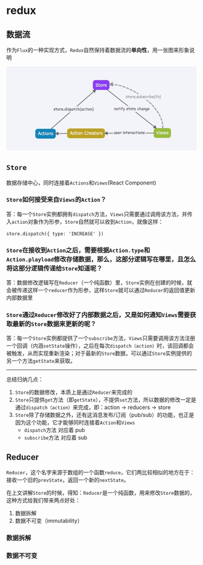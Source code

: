 # redux

## 数据流
作为`Flux`的一种实现方式，`Redux`自然保持着数据流的**单向性**，用一张图来形象说明

![](./assets/redux-1.png)

## `Store`
数据存储中心，同时连接着`Actions`和`Views`(React Component)

### `Store`如何接受来自`Views`的`Action`？
答：每一个`Store`实例都拥有`dispatch`方法，`Views`只需要通过调用该方法，并传入`action`对象作为形参，`Store`自然就可以收到`Action`，就像这样：
```
store.dispatch({ type: 'INCREASE' })
```

### `Store`在接收到`Action`之后，需要根据`Action.type`和`Action.playload`修改存储数据，那么，这部分逻辑写在哪里，且怎么将这部分逻辑传递给`Store`知道呢？
答：数据修改逻辑写在`Reducer`（一个纯函数）里，`Store`实例在创建的时候，就会被传递这样一个`reducer`作为形参，这样`Store`就可以通过`Reducer`的返回值更新内部数据里

### `Store`通过`Reducer`修改好了内部数据之后，又是如何通知`Views`需要获取最新的`Store`数据来更新的呢？
答：每一个`Store`实例都提供了一个`subscribe`方法，`Views`只需要调用该方法注册一个回调（内涵`setState`操作），之后在每次`dispatch（action）`时，该回调都会被触发，从而实现重新渲染；对于最新的`Store`数据，可以通过`Store`实例提供的另一个方法`getState`来获取。
****
总结归纳几点：
1. `Store`的数据修改，本质上是通过`Reducer`来完成的
2. `Store`只提供`get`方法（即`getState`），不提供`set`方法，所以数据的修改一定是通过`dispatch（action）`来完成，即：action -> reducers -> store
3. `Store`除了存储数据之外，还有这消息发布/订阅（pub/sub）的功能，也正是因为这个功能，它才能够同时连接着`Action`和`Views`
	* `dispatch`方法 对应着 pub
	* `subscribe`方法 对应着 sub

## Reducer
`Reducer`，这个名字来源于数组的一个函数`reduce`，它们两比较相似的地方在于：接收一个旧的`prevState`，返回一个新的`nextState`。

在上文讲解`Store`的时候，得知：`Reducer`是一个纯函数，用来修改`Store`数据的，这种方式给我们带来两点好处：
1. 数据拆解
2. 数据不可变（immutability）

### 数据拆解

### 数据不可变
